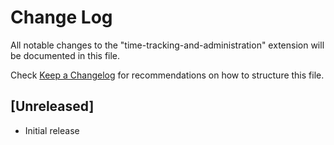 # Change Log

All notable changes to the "time-tracking-and-administration" extension will be documented in this file.

Check [Keep a Changelog](http://keepachangelog.com/) for recommendations on how to structure this file.

## [Unreleased]

- Initial release